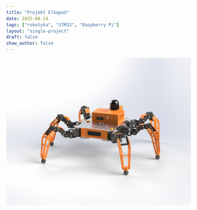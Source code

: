 ```yaml
---
title: "Projekt Elkapod"
date: 2025-06-14
tags: ["robotyka", "STM32", "Raspberry Pi"]
layout: "single-project"
draft: false
show_author: false
---
```


![](/images/ElkapodRender.png)
